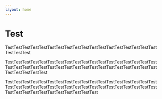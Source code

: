```yaml
---
layout: home
---
```

# Test

TestTestTestTestTestTestTestTestTestTestTestTestTestTestTestTestTestTestTestTestTest

TestTestTestTestTestTestTestTestTestTestTestTestTestTestTestTestTestTestTestTestTestTestTestTestTestTestTestTestTestTestTestTestTestTestTestTestTestTestTestTestTest

TestTestTestTestTestTestTestTestTestTestTestTestTestTestTestTestTestTestTestTestTestTestTestTestTestTestTestTestTestTestTestTestTestTestTestTestTestTestTestTestTestTestTestTestTestTestTest